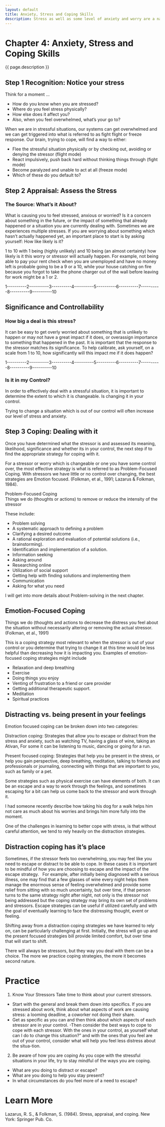 ```yaml
---
layout: default
title: Anxiety, Stress and Coping Skills
description: Stress as well as some level of anxiety and worry are a natural and important part of life. They can help us identify areas of concern, know when we are in potential danger and, at times, motivate us to make changes in our lives. The challenge is that if we aren’t dealing with our stress (being mindful of it and working with it in a productive way) it can take on a life of its own, causing all sorts of difficulties that impact both emotional and physical health and our ability to effectively function in day to day life. The following tools can help you deal with the stress and anxiety in your life more effectively and keep it from having a negative impact.
---
```

# Chapter 4: Anxiety, Stress and Coping Skills 
{{ page.description }}

## Step 1 Recognition: Notice your stress 

Think for a moment &hellip;

- How do you know when you are stressed?
- Where do you feel stress physically?
- How else does it affect you? 
- Also, when you feel overwhelmed, what’s your go to?

When we are in stressful situations, our systems can get overwhelmed and we can get triggered into what is referred to as fight flight or freeze response. Our brain, trying to cope, will find a way to either:

- Flee the stressful situation physically or by checking out, avoiding or denying the stressor (flight mode) 
- React impulsively, push back hard without thinking things through (fight mode)
- Become paralyzed and unable to act at all (freeze mode)  
- Which of these do you default to?

## Step 2 Appraisal: Assess the Stress 

### The Source: What’s it About?
What is causing you to feel stressed, anxious or worried? Is it a concern about something in the future, or the impact of something that already happened or a situation you are currently dealing with. Sometimes we are experiences multiple stresses. 
If you are worrying about something which hasn’t actually happened yet, an important place to start is by asking yourself:
How like likely is it?

1 to 10 with 1 being  (highly unlikely) and 10 being (an almost certainty) how likely is it this worry or stressor will actually happen. For example, not being able to pay your rent check when you are unemployed and have no money left is probable going to be a 9 or a 10, while your house catching on fire because you forgot to take the phone charger out of the wall before leaving for work might be a 1 or 2. 


1----------2----------3----------4----------5----------6----------7----------8----------9----------10

                          	
## Significance and Controllability 

### How big a deal is this stress? 
It can be easy to get overly worried about something that is unlikely to happen or may not have a great impact if it does, or overassign importance to something that happened in the past.  It is important that the response to the stressor matches its significance. To help calibrate, ask yourself, on a scale from 1 to 10, how significantly will this impact me if it does happen? 


1----------2----------3----------4----------5----------6----------7----------8----------9----------10


                                                                                                            
### Is it in my Control?
In order to effectively deal with a stressful situation, it is important to determine the extent to which it is changeable. Is changing it in your control.  

Trying to change a situation which is out of our control will often increase our level of stress and anxiety. 

## Step 3 Coping: Dealing with it 
Once you have determined what the stressor is and assessed its meaning, likelihood, significance and whether its in your control, the next step if to find the appropriate strategy for coping with it. 

For a stressor or worry which is changeable or one you have some control over, the most effective strategy is what is referred to as Problem-Focused Coping. With stressors we have little or no control over changing, the best strategies are Emotion focused. (Folkman, et al., 1991; Lazarus & Folkman, 1984). 

Problem-Focused Coping  
Things we do (thoughts or actions) to remove or reduce the intensity of the stressor 

These include:

- Problem solving 
- A systematic approach to defining a problem 
- Clarifying a desired outcome 
- A rational exploration and evaluation of potential solutions (i.e., brainstorming). 
- Identification and implementation of a solution.  
- Information seeking 
- Asking around
- Researching online  
- Utilization of social support 
- Getting help with finding solutions and implementing them 
- Communication  
- Asking for what you need 

I will get into more details about Problem-solving in the next chapter.

## Emotion-Focused Coping
Things we do (thoughts and actions to decrease the distress you feel about the situation without necessarily altering or removing the actual stressor. (Folkman, et al., 1991) 

This is a coping strategy most relevant to when the stressor is out of your control or you determine that trying to change it at this time would be less helpful than decreasing how it is impacting you. Examples of emotion-focused coping strategies might include 

- Relaxation and deep breathing
- Exercise 
- Doing things you enjoy
- Venting of frustration to a friend or care provider
- Getting additional therapeutic support.
- Meditation
- Spiritual practices 

## Distracting vs. being present in your feelings
Emotion focused coping can be broken down into two categories: 

Distraction coping: Strategies that allow you to escape or distract from the stress and anxiety, such as watching TV, having a glass of wine, taking an Ativan, For some it can be listening to music, dancing or going for a run.  

Present focused coping: Strategies that help you be present in the stress, or help you gain perspective, deep breathing, meditation, talking to friends and professionals or journaling, connecting with things that are important to you, such as family or a pet.  

Some strategies such as physical exercise can have elements of both. It can be an escape and a way to work through the feelings, and sometimes escaping for a bit can help us come back to the stressor and work through it.  

I had someone recently describe how taking his dog for a walk helps him not care as much about his worries and brings him more fully into the moment.  

One of the challenges in learning to better cope with stress, is that without careful attention, we tend to rely heavily on the distraction strategies.  

## Distraction coping has it’s place  
Sometimes, if the stressor feels too overwhelming, you may feel like you need to escape or distract to be able to cope. In these cases it is important to be mindful of how you are choosing to escape and the impact of the escape strategy.
  
For example, after initially being diagnosed with a serious illness, one may find that a few glasses of wine every night helps them manage the enormous sense of feeling overwhelmed and provide some relief from sitting with so much uncertainty, but over time, if that person turns to the same strategy night after night, not only is the stressor not being addressed but the coping strategy may bring its own set of problems and stressors. Escape strategies can be useful if utilized carefully and with the goal of eventually learning to face the distressing thought, event or feeling. 

Shifting away from a distraction coping strategies we have learned to rely on, can be particularly challenging at first. Initially, the stress will go up and the present focused strategies bill provide limited comfort, but over time that will start to shift.

There will always be stressors, but they way you deal with them can be a choice. The more we practice coping strategies, the more it becomes second nature. 

# Practice 

1. Know Your Stressors 
Take time to think about your current stressors.
- Start with the general and break them down into specifics. If you are stressed about work, think about what aspects of work are causing stress: a looming deadline, a coworker not doing their share. 
-	Get as specific as you can and then think about which aspects of each stressor are in your control. 
-Then consider the best ways to cope to cope with each stressor. With the ones in your control, as yourself what can I do to change this situation?” and with the ones that you feel are out of your control, consider what will help you feel less distress about the situa-tion.  

2.  Be aware of how you are coping 
As you cope with the stressful situations in your life, try to stay mindful of the ways you are coping. 
- What are you doing to distract or escape?
- What are you doing to help you stay present?
- In what circumstances do you feel more of a need to escape?
  
 

# Learn More
Lazarus, R. S., & Folkman, S. (1984). Stress, appraisal, and coping. New York: Springer Pub. Co. 
